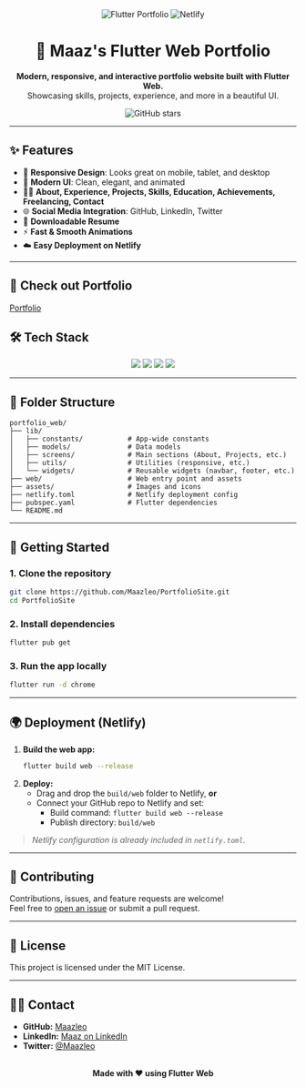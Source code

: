 <div align="center">
  <img src="https://img.shields.io/badge/Flutter-Portfolio-blue?logo=flutter&style=for-the-badge" alt="Flutter Portfolio" />
  <img src="https://img.shields.io/badge/Deployed%20on-Netlify-00C7B7?logo=netlify&style=for-the-badge" alt="Netlify" />
  <h1>🚀 Maaz's Flutter Web Portfolio</h1>
  <p>
    <b>Modern, responsive, and interactive portfolio website built with Flutter Web.</b><br/>
    Showcasing skills, projects, experience, and more in a beautiful UI.
  </p>
  <img src="https://img.shields.io/github/stars/Maazleo/PortfolioSite?style=social" alt="GitHub stars" />
</div>

---

## ✨ Features

- 📱 **Responsive Design**: Looks great on mobile, tablet, and desktop
- 🎨 **Modern UI**: Clean, elegant, and animated
- 🧑‍💻 **About, Experience, Projects, Skills, Education, Achievements, Freelancing, Contact**
- 🌐 **Social Media Integration**: GitHub, LinkedIn, Twitter
- 📄 **Downloadable Resume**
- ⚡ **Fast & Smooth Animations**
- ☁️ **Easy Deployment on Netlify**

---

## 📸 Check out Portfolio
[Portfolio](https://maazportfoliosite.netlify.app/)


## 🛠️ Tech Stack

<div align="center">
  <img src="https://img.shields.io/badge/Flutter-02569B?logo=flutter&logoColor=white&style=flat-square" />
  <img src="https://img.shields.io/badge/Dart-0175C2?logo=dart&logoColor=white&style=flat-square" />
  <img src="https://img.shields.io/badge/Netlify-00C7B7?logo=netlify&logoColor=white&style=flat-square" />
  <img src="https://img.shields.io/badge/Font%20Awesome-528DD7?logo=fontawesome&logoColor=white&style=flat-square" />
</div>

---

## 📂 Folder Structure

```
portfolio_web/
├── lib/
│   ├── constants/           # App-wide constants
│   ├── models/              # Data models
│   ├── screens/             # Main sections (About, Projects, etc.)
│   ├── utils/               # Utilities (responsive, etc.)
│   └── widgets/             # Reusable widgets (navbar, footer, etc.)
├── web/                     # Web entry point and assets
├── assets/                  # Images and icons
├── netlify.toml             # Netlify deployment config
├── pubspec.yaml             # Flutter dependencies
└── README.md
```

---

## 🚀 Getting Started

### 1. Clone the repository
```bash
git clone https://github.com/Maazleo/PortfolioSite.git
cd PortfolioSite
```

### 2. Install dependencies
```bash
flutter pub get
```

### 3. Run the app locally
```bash
flutter run -d chrome
```

---

## 🌍 Deployment (Netlify)

1. **Build the web app:**
   ```bash
   flutter build web --release
   ```
2. **Deploy:**
   - Drag and drop the `build/web` folder to Netlify, **or**
   - Connect your GitHub repo to Netlify and set:
     - Build command: `flutter build web --release`
     - Publish directory: `build/web`

> _Netlify configuration is already included in `netlify.toml`._

---

## 🤝 Contributing

Contributions, issues, and feature requests are welcome!<br/>
Feel free to [open an issue](https://github.com/Maazleo/PortfolioSite/issues) or submit a pull request.

---

## 📄 License

This project is licensed under the MIT License.

---

## 🙋‍♂️ Contact

- **GitHub:** [Maazleo](https://github.com/Maazleo)
- **LinkedIn:** [Maaz on LinkedIn](https://www.linkedin.com/in/maazleo/)
- **Twitter:** [@Maazleo](https://twitter.com/Maazleo)

<div align="center">
  <br/>
  <b>Made with ❤️ using Flutter Web</b>
</div>
